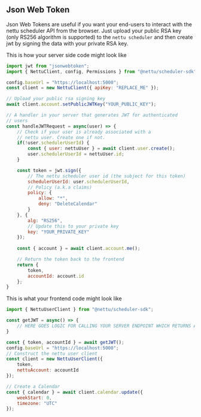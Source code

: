## Json Web Token 

Json Web Tokens are useful if you want your end-users to interact with the nettu scheduler API from the browser. Just upload your public RSA key (only RS256 algorithm is supported) to the `nettu scheduler` and then create jwt by signing the data with your private RSA key.

This is how your server side code might look like

```js
import jwt from "jsonwebtoken"; 
import { NettuClient, config, Permissions } from "@nettu/scheduler-sdk";

config.baseUrl = "https://localhost:5000";
const client = new NettuClient({ apiKey: "REPLACE_ME" });

// Upload your public rsa signing key
await client.account.setPublicJWTKey("YOUR_PUBLIC_KEY");

// A handler in your server that generates JWT for authenticated
// users 
const handleJWTRequest = async(user) => {
    // Check if your user is already associated with a
    // nettu user. Create one if not.
    if(!user.schedulerUserId) {
        const { user: nettuUser } = await client.user.create();
        user.schedulerUserId = nettuUser.id;
    }

    const token = jwt.sign({
        // The nettu scheduler user id (the subject for this token)
        schedulerUserId: user.schedulerUserId,
        // Policy (a.k.a claims)
        policy: {
            allow: "*",
            deny: "DeleteCalendar"
        }
    }, {
        alg: "RS256",
        // Update this to your private key
        key: "YOUR_PRIVATE_KEY"
    });
    
    const { account } = await client.account.me();

    // Return the token back to the frontend
    return {
        token,
        accountId: account.id
    };
}

```


This is what your frontend code might look like 
```js
import { NettuUserClient } from "@nettu/scheduler-sdk";

const getJWT = async() => {
    // HERE GOES LOGIC FOR CALLING YOUR SERVER ENDPOINT WHICH RETURNS A JWT AND ACCOUNT ID
}

const { token, accountId } = await getJWT();
config.baseUrl = "https://localhost:5000";
// Construct the nettu user client
const client = new NettuUserClient({
    token,
    nettuAccount: accountId
});

// Create a Calendar
const { calendar } = await client.calendar.update({
    weekStart: 0,
    timezone: "UTC"
});

```